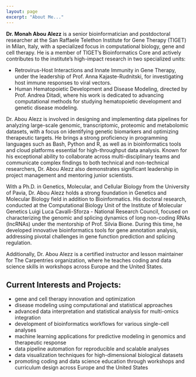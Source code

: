 ```yaml
---
layout: page
excerpt: "About Me..."
---
```


**Dr. Monah Abou Alezz** is a senior bioinformatician and postdoctoral researcher at the San Raffaele Telethon Institute for Gene Therapy (TIGET) in Milan, Italy, with a specialized focus in computational biology, gene and cell therapy.  He is a member of TIGET’s Bioinformatics Core and actively contributes to the institute’s high-impact research in two specialized units:  
- Retrovirus-Host Interactions and Innate Immunity in Gene Therapy, under the leadership of Prof. Anna Kajaste-Rudnitski, for investigating host immune responses to viral vectors.
- Human Hematopoietic Development and Disease Modeling, directed by Prof. Andrea Ditadi, where his work is dedicated to advancing computational methods for studying hematopoietic development and genetic disease modeling.

Dr. Abou Alezz is involved in designing and implementing data pipelines for analyzing large-scale genomic, transcriptomic, proteomic and metabolomic datasets, with a focus on identifying genetic biomarkers and optimizing therapeutic targets. He brings a strong proficiency in programming languages such as Bash, Python and R, as well as in bioinformatics tools and cloud platforms essential for high-throughput data analysis. Known for his exceptional ability to collaborate across multi-disciplinary teams and communicate complex findings to both technical and non-technical researchers, Dr. Abou Alezz also demonstrates significant leadership in project management and mentoring junior scientists.

With a Ph.D. in Genetics, Molecular, and Cellular Biology from the University of Pavia, Dr. Abou Alezz holds a strong foundation in Genetics and Molecular Biology field in addition to Bioinformatics. His doctoral research, conducted at the Computational Biology Unit of the Institute of Molecular Genetics Luigi Luca Cavalli-Sforza - National Research Council, focused on characterizing the genomic and splicing dynamics of long non-coding RNAs (lncRNAs) under the mentorship of Prof. Silvia Bione. During this time, he developed innovative bioinformatics tools for gene annotation analysis, addressing pivotal challenges in gene function prediction and splicing regulation.

Additionally, Dr. Abou Alezz is a certified instructor and lesson maintainer for The Carpentries organization, where he teaches coding and data science skills in workshops across Europe and the United States.

## Current Interests and Projects:

- gene and cell therapy innovation and optimization
- disease modeling using computational and statistical approaches
- advanced data interpretation and statistical analysis for multi-omics integration
- development of bioinformatics workflows for various single-cell analyses
- machine learning applications for predictive modeling in genomics and therapeutic response
- data pipeline automation for reproducible and scalable analyses
- data visualization techniques for high-dimensional biological datasets
- promoting coding and data science education through workshops and curriculum design across Europe and the United States

